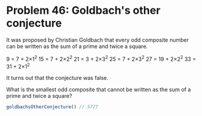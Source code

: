 # Problem 46: Goldbach's other conjecture

It was proposed by Christian Goldbach that every odd composite number can be written as the sum of a prime and twice a square.

9 = 7 + 2×1<sup>2</sup>
15 = 7 + 2×2<sup>2</sup>
21 = 3 + 2×3<sup>2</sup>
25 = 7 + 2×3<sup>2</sup>
27 = 19 + 2×2<sup>2</sup>
33 = 31 + 2×1<sup>2</sup>

It turns out that the conjecture was false.

What is the smallest odd composite that cannot be written as the sum of a prime and twice a square?

```javascript
goldbachsOtherConjecture() // 5777
```
